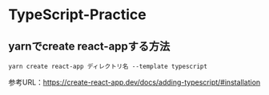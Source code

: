 # TypeScript-Practice

## yarnでcreate react-appする方法
```
yarn create react-app ディレクトリ名 --template typescript
```
参考URL：https://create-react-app.dev/docs/adding-typescript/#installation



